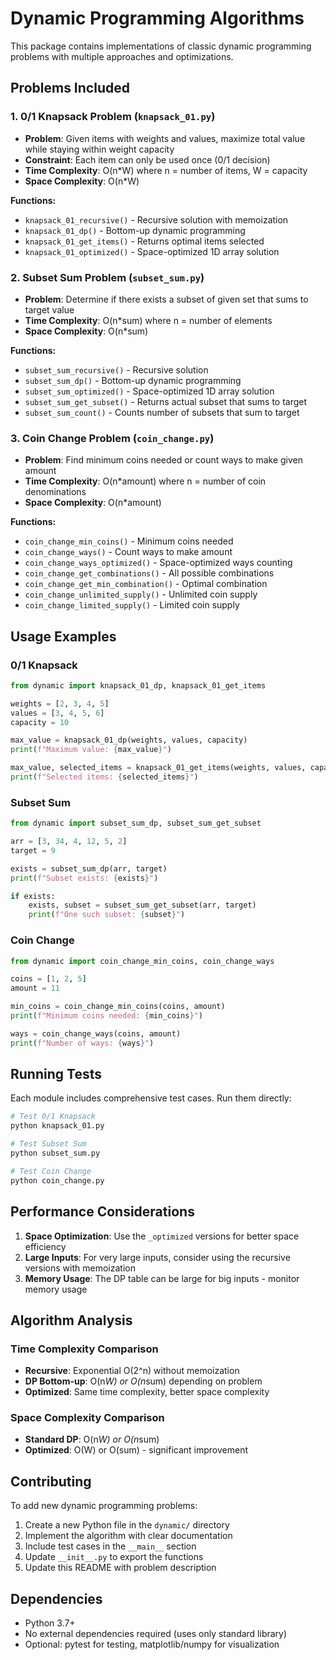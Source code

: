 # Dynamic Programming Algorithms

This package contains implementations of classic dynamic programming problems with multiple approaches and optimizations.

## Problems Included

### 1. 0/1 Knapsack Problem (`knapsack_01.py`)
- **Problem**: Given items with weights and values, maximize total value while staying within weight capacity
- **Constraint**: Each item can only be used once (0/1 decision)
- **Time Complexity**: O(n*W) where n = number of items, W = capacity
- **Space Complexity**: O(n*W)

**Functions:**
- `knapsack_01_recursive()` - Recursive solution with memoization
- `knapsack_01_dp()` - Bottom-up dynamic programming
- `knapsack_01_get_items()` - Returns optimal items selected
- `knapsack_01_optimized()` - Space-optimized 1D array solution

### 2. Subset Sum Problem (`subset_sum.py`)
- **Problem**: Determine if there exists a subset of given set that sums to target value
- **Time Complexity**: O(n*sum) where n = number of elements
- **Space Complexity**: O(n*sum)

**Functions:**
- `subset_sum_recursive()` - Recursive solution
- `subset_sum_dp()` - Bottom-up dynamic programming
- `subset_sum_optimized()` - Space-optimized 1D array solution
- `subset_sum_get_subset()` - Returns actual subset that sums to target
- `subset_sum_count()` - Counts number of subsets that sum to target

### 3. Coin Change Problem (`coin_change.py`)
- **Problem**: Find minimum coins needed or count ways to make given amount
- **Time Complexity**: O(n*amount) where n = number of coin denominations
- **Space Complexity**: O(n*amount)

**Functions:**
- `coin_change_min_coins()` - Minimum coins needed
- `coin_change_ways()` - Count ways to make amount
- `coin_change_ways_optimized()` - Space-optimized ways counting
- `coin_change_get_combinations()` - All possible combinations
- `coin_change_get_min_combination()` - Optimal combination
- `coin_change_unlimited_supply()` - Unlimited coin supply
- `coin_change_limited_supply()` - Limited coin supply

## Usage Examples

### 0/1 Knapsack
```python
from dynamic import knapsack_01_dp, knapsack_01_get_items

weights = [2, 3, 4, 5]
values = [3, 4, 5, 6]
capacity = 10

max_value = knapsack_01_dp(weights, values, capacity)
print(f"Maximum value: {max_value}")

max_value, selected_items = knapsack_01_get_items(weights, values, capacity)
print(f"Selected items: {selected_items}")
```

### Subset Sum
```python
from dynamic import subset_sum_dp, subset_sum_get_subset

arr = [3, 34, 4, 12, 5, 2]
target = 9

exists = subset_sum_dp(arr, target)
print(f"Subset exists: {exists}")

if exists:
    exists, subset = subset_sum_get_subset(arr, target)
    print(f"One such subset: {subset}")
```

### Coin Change
```python
from dynamic import coin_change_min_coins, coin_change_ways

coins = [1, 2, 5]
amount = 11

min_coins = coin_change_min_coins(coins, amount)
print(f"Minimum coins needed: {min_coins}")

ways = coin_change_ways(coins, amount)
print(f"Number of ways: {ways}")
```

## Running Tests

Each module includes comprehensive test cases. Run them directly:

```bash
# Test 0/1 Knapsack
python knapsack_01.py

# Test Subset Sum
python subset_sum.py

# Test Coin Change
python coin_change.py
```

## Performance Considerations

1. **Space Optimization**: Use the `_optimized` versions for better space efficiency
2. **Large Inputs**: For very large inputs, consider using the recursive versions with memoization
3. **Memory Usage**: The DP table can be large for big inputs - monitor memory usage

## Algorithm Analysis

### Time Complexity Comparison
- **Recursive**: Exponential O(2^n) without memoization
- **DP Bottom-up**: O(n*W) or O(n*sum) depending on problem
- **Optimized**: Same time complexity, better space complexity

### Space Complexity Comparison
- **Standard DP**: O(n*W) or O(n*sum)
- **Optimized**: O(W) or O(sum) - significant improvement

## Contributing

To add new dynamic programming problems:
1. Create a new Python file in the `dynamic/` directory
2. Implement the algorithm with clear documentation
3. Include test cases in the `__main__` section
4. Update `__init__.py` to export the functions
5. Update this README with problem description

## Dependencies

- Python 3.7+
- No external dependencies required (uses only standard library)
- Optional: pytest for testing, matplotlib/numpy for visualization 